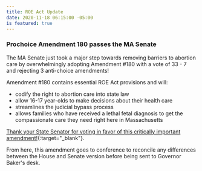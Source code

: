 ```yaml
---
title: ROE Act Update
date: 2020-11-18 06:15:00 -05:00
is featured: true
---
```


###  Prochoice Amendment 180 passes the MA Senate

The MA Senate just took a major step towards removing barriers to abortion care by overwhelmingly adopting Amendment #180 with a vote of 33 - 7 and rejecting 3 anti-choice amendments!

Amendment #180 contains essential ROE Act provisions and will:

 * codify the right to abortion care into state law  
 * allow 16-17 year-olds to make decisions about their health care 
 * streamlines the judicial bypass process  
 * allows families who have received a lethal fetal diagnosis to get the compassionate care they need right here in Massachusetts   

[Thank your State Senator for voting in favor of this critically important amendment!](https://actionnetwork.org/letters/thank-your-senator-for-voting-to-improve-abortion-access?clear_id=true){:target="_blank"}.

From here, this amendment goes to conference to reconcile any differences between the House and Senate version before being sent to Governor Baker's desk.  

